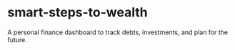# smart-steps-to-wealth
A personal finance dashboard to track debts, investments, and plan for the future.
